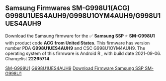 <h2>Samsung Firmwares SM-G998U1(ACG) G998U1UES4AUH9/G998U1OYM4AUH9/G998U1UES4AUH9</h2>
Download the Samsung firmware for the ✅ <strong>Samsung SSP </strong> ⭐ <strong>SM-G998U1</strong> with product code <strong>ACG</strong> <strong> from United States</strong>. This firmware has version number PDA <strong>G998U1UES4AUH9</strong> and CSC G998U1OYM4AUH9. The operating system of this firmware is Android R , with build date 2021-09-06. Changelist <strong>22265714</strong>.


[SM-G998U1](https://samfirm.shop/samsung/model/SM-G998U1)
[G998U1UES4AUH9](https://samfirm.shop/samsung/pda/G998U1UES4AUH9)
[Download Firmware Samsung SSP SM-G998U1](https://samfirm.shop/samsung/firmware/452813)
